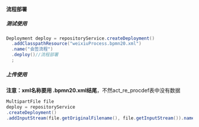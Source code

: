 #### 流程部署

##### 测试使用
```java
Deployment deploy = repositoryService.createDeployment()
  .addClasspathResource("weixiuProcess.bpmn20.xml")
  .name("会签流程")
  .deploy()//流程部署
  ;
```

##### 上传使用
**注意：xml名称要用 .bpmn20.xml结尾**，不然act_re_procdef表中没有数据
```java
MultipartFile file
deploy = repositoryService
.createDeployment()
.addInputStream(file.getOriginalFilename(), file.getInputStream()).name(deployName).deploy();
```

